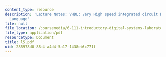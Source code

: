 ```yaml
---
content_type: resource
description: 'Lecture Notes: VHDL: Very High speed integrated circuit Description
  Language'
file: null
file_location: /coursemedia/6-111-introductory-digital-systems-laboratory-fall-2002/285978d088e4a4d45a171438eb3c771f_l5.pdf
file_type: application/pdf
resourcetype: Document
title: l5.pdf
uid: 285978d0-88e4-a4d4-5a17-1438eb3c771f
---
```

